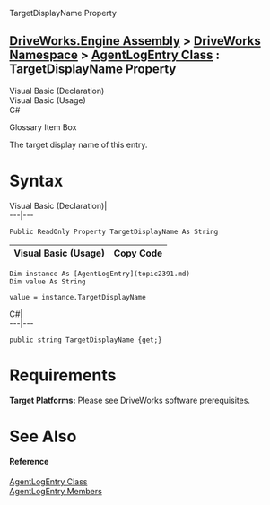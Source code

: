 TargetDisplayName Property   
  
[DriveWorks.Engine Assembly](topic2156.md) > [DriveWorks Namespace](topic2159.md) > [AgentLogEntry Class](topic2391.md) : TargetDisplayName Property  
---  
  
Visual Basic (Declaration)    
Visual Basic (Usage)    
C# 

Glossary Item Box

The target display name of this entry. 

# Syntax

Visual Basic (Declaration)|   
---|---  
      
    
    Public ReadOnly Property TargetDisplayName As String  
  
Visual Basic (Usage)| Copy Code  
---|---  
      
    
    Dim instance As [AgentLogEntry](topic2391.md)
    Dim value As String
     
    value = instance.TargetDisplayName  
  
C#|   
---|---  
      
    
    public string TargetDisplayName {get;}  
  
# Requirements

**Target Platforms:** Please see DriveWorks software prerequisites.

# See Also

#### Reference

[AgentLogEntry Class](topic2391.md)   
[AgentLogEntry Members](topic2392.md)



